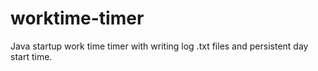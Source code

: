 # worktime-timer
Java startup work time timer with writing log .txt files and persistent day start time.

